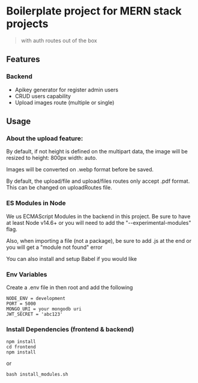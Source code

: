 # Boilerplate project for MERN stack projects

> with auth routes out of the box

## Features

### Backend

- Apikey generator for register admin users
- CRUD users capability
- Upload images route (multiple or single)

## Usage

### About the upload feature:

By default, if not height is defined on the multipart data, the image
will be resized to height: 800px width: auto.

Images will be converted on .webp format before be saved.

By default, the upload/file and upload/files routes only accept .pdf format.
This can be changed on uploadRoutes file.

### ES Modules in Node

We us ECMAScript Modules in the backend in this project. Be sure to have at least Node v14.6+ or you will need to add the "--experimental-modules" flag.

Also, when importing a file (not a package), be sure to add .js at the end or you will get a "module not found" error

You can also install and setup Babel if you would like

### Env Variables

Create a .env file in then root and add the following

```
NODE_ENV = development
PORT = 5000
MONGO_URI = your mongodb uri
JWT_SECRET = 'abc123'
```

### Install Dependencies (frontend & backend)

```
npm install
cd frontend
npm install
```

or

```
bash install_modules.sh
```
